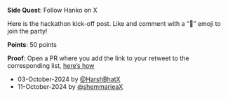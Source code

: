 **Side Quest**: Follow Hanko on X

Here is the hackathon kick-off post. Like and comment with a “🔑” emoji to join the party!

**Points**: 50 points

**Proof**: Open a PR where you add the link to your retweet to the corresponding list, [here’s how](https://www.notion.so/How-to-submit-a-non-code-contributions-via-GitHub-81166e8c948841d18209ac4c60280e60?pvs=4)

- 03-October-2024 by [@HarshBhatX](https://x.com/HarshBhatX/)
- 11-October-2024 by [@shemmarieaX](https://x.com/shemmariea)
